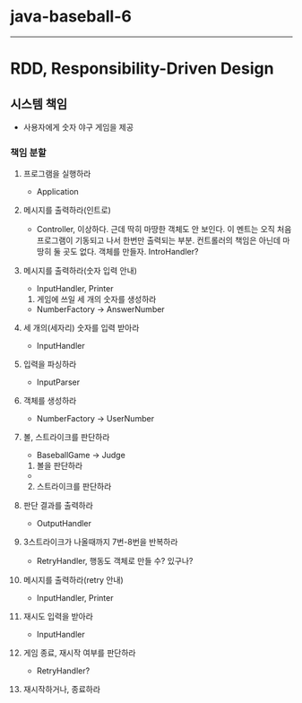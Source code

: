 # java-baseball-6
___

# RDD, Responsibility-Driven Design

## 시스템 책임
- 사용자에게 숫자 야구 게임을 제공

### 책임 분할
1. 프로그램을 실행하라
   - Application
2. 메시지를 출력하라(인트로)
   - Controller, 이상하다. 근데 딱히 마땅한 객체도 안 보인다. 이 멘트는 오직 처음 프로그램이 기동되고 나서 한번만 출력되는 부분. 컨트롤러의 책임은 아닌데 마땅히 둘 곳도 없다. 객체를 만들자. IntroHandler?
3. 메시지를 출력하라(숫자 입력 안내)
   - InputHandler, Printer

   1. 게임에 쓰일 세 개의 숫자를 생성하라
   - NumberFactory -> AnswerNumber
4. 세 개의(세자리) 숫자를 입력 받아라
   - InputHandler
5. 입력을 파싱하라
   - InputParser
6. 객체를 생성하라
   - NumberFactory -> UserNumber
7. 볼, 스트라이크를 판단하라
   - BaseballGame -> Judge

   1. 볼을 판단하라
   - 
   2. 스트라이크를 판단하라
8. 판단 결과를 출력하라
   - OutputHandler
9. 3스트라이크가 나올때까지 7번-8번을 반복하라
   - RetryHandler, 행동도 객체로 만들 수? 있구나?
10. 메시지를 출력하라(retry 안내)
    - InputHandler, Printer
11. 재시도 입력을 받아라
    - InputHandler
12. 게임 종료, 재시작 여부를 판단하라
    - RetryHandler?
13. 재시작하거나, 종료하라

